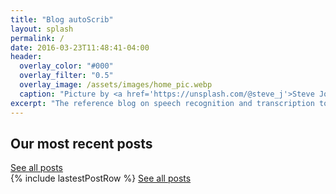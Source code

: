 ```yaml
---
title: "Blog autoScrib"
layout: splash
permalink: /
date: 2016-03-23T11:48:41-04:00
header:
  overlay_color: "#000"
  overlay_filter: "0.5"
  overlay_image: /assets/images/home_pic.webp
  caption: "Picture by <a href='https://unsplash.com/@steve_j'>Steve Johnson</a> on <a href='https://unsplash.com'>Unsplash</a>"
excerpt: "The reference blog on speech recognition and transcription tools."
---
```


<div class="inline">
<h2 style="margin-right:3rem;">Our most recent posts</h2> <a href="/list" class="btn btn--primary">See all posts</a>
</div>
{% include lastestPostRow %}
<a href="/list" class="btn btn--primary">See all posts</a>
